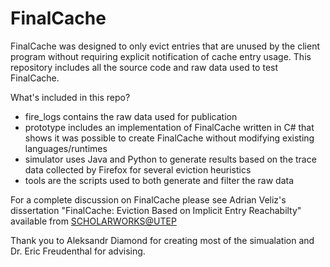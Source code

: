 # FinalCache

FinalCache was designed to only evict entries that are unused by the client program without requiring explicit notification of cache entry usage. This repository includes all the source code and raw data used to test FinalCache. 

What's included in this repo?
* fire_logs contains the raw data used for publication
* prototype includes an implementation of FinalCache written in C# that shows it was possible to create FinalCache without modifying existing languages/runtimes
* simulator uses Java and Python to generate results based on the trace data collected by Firefox for several eviction heuristics
* tools are the scripts used to both generate and filter the raw data

For a complete discussion on FinalCache please see Adrian Veliz's dissertation "FinalCache: Eviction Based on Implicit Entry Reachabilty" available from [SCHOLARWORKS@UTEP](https://scholarworks.utep.edu/open_etd/)

Thank you to Aleksandr Diamond for creating most of the simualation and Dr. Eric Freudenthal for advising.

